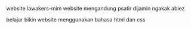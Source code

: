website lawakers-mim
website mengandung psatir dijamin ngakak abiez

belajar bikin website menggunakan bahasa html dan css

